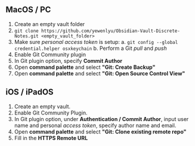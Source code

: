 ## MacOS / PC

1. Create an empty vault folder
2. `git clone https://github.com/yewenlyu/Obsidian-Vault-Discrete-Notes.git <empty_vault_folder>`
3. Make sure *personal access token* is setup:
	a.  `git config --global credential.helper osxkeychain`
	b. Perform a Git *pull* and *push*
4. Enable Git Community plugin
5. In Git plugin option, specify **Commit Author**
6. Open **command palette** and select **"Git: Create Backup"**
7. Open **command palette** and select **"Git: Open Source Control View"**

## iOS / iPadOS

1. Create an empty vault.
2. Enable Git Community Plugin.
3. In Git plugin option, under **Authentication / Commit Author**, input user name and personal *access token*, specify author name and email.
4. Open **command palette** and select **"Git: Clone existing remote repo"**
5. Fill in the **HTTPS Remote URL**